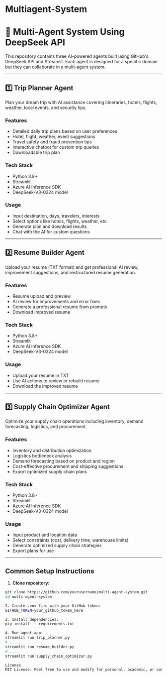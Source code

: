 # Multiagent-System

# 🤖 Multi-Agent System Using DeepSeek API

This repository contains three AI-powered agents built using GitHub's DeepSeek API and Streamlit. Each agent is designed for a specific domain but they can collaborate in a multi-agent system.

---

## 1️⃣ Trip Planner Agent

Plan your dream trip with AI assistance covering itineraries, hotels, flights, weather, local events, and security tips.

### Features

- Detailed daily trip plans based on user preferences  
- Hotel, flight, weather, event suggestions  
- Travel safety and fraud prevention tips  
- Interactive chatbot for custom trip queries  
- Downloadable trip plan  

### Tech Stack

- Python 3.8+  
- Streamlit  
- Azure AI Inference SDK  
- DeepSeek-V3-0324 model  

### Usage

- Input destination, days, travelers, interests  
- Select options like hotels, flights, weather, etc.  
- Generate plan and download results  
- Chat with the AI for custom questions  

---

## 2️⃣ Resume Builder Agent

Upload your resume (TXT format) and get professional AI review, improvement suggestions, and restructured resume generation.

### Features

- Resume upload and preview  
- AI review for improvements and error fixes  
- Generate a professional resume from prompts  
- Download improved resume  

### Tech Stack

- Python 3.8+  
- Streamlit  
- Azure AI Inference SDK  
- DeepSeek-V3-0324 model  

### Usage

- Upload your resume in TXT  
- Use AI actions to review or rebuild resume  
- Download the improved resume  

---

## 3️⃣ Supply Chain Optimizer Agent

Optimize your supply chain operations including inventory, demand forecasting, logistics, and procurement.

### Features

- Inventory and distribution optimization  
- Logistics bottleneck analysis  
- Demand forecasting based on product and region  
- Cost-effective procurement and shipping suggestions  
- Export optimized supply chain plans  

### Tech Stack

- Python 3.8+  
- Streamlit  
- Azure AI Inference SDK  
- DeepSeek-V3-0324 model  

### Usage

- Input product and location data  
- Select constraints (cost, delivery time, warehouse limits)  
- Generate optimized supply chain strategies  
- Export plans for use  

---

## Common Setup Instructions

1. **Clone repository:**

```bash
git clone https://github.com/yourusername/multi-agent-system.git
cd multi-agent-system

2. Create .env file with your GitHub token:
GITHUB_TOKEN=your_github_token_here

3. Install dependencies:
pip install -r requirements.txt

4. Run agent app:
streamlit run trip_planner.py
# .....
streamlit run resume_builder.py
#.....
streamlit run supply_chain_optimizer.py

License
MIT License. Feel free to use and modify for personal, academic, or commercial purposes.

